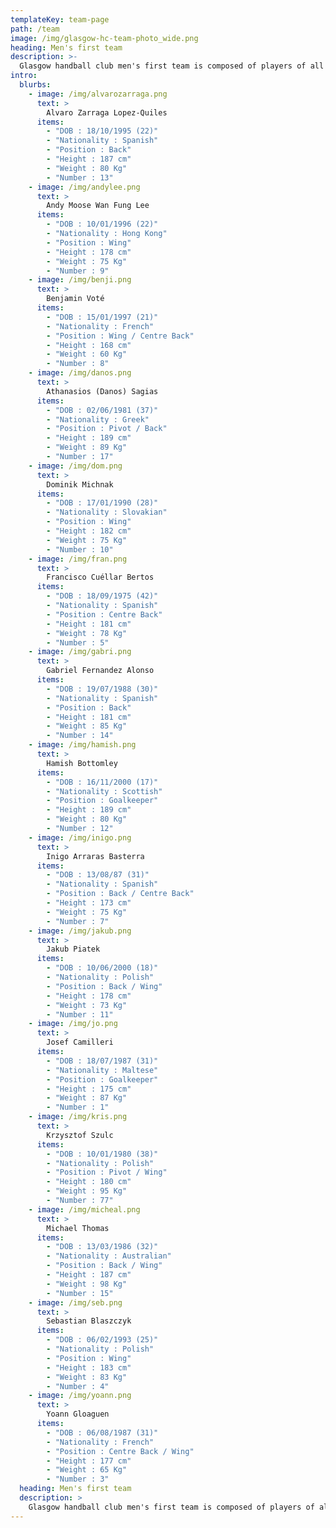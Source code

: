 ```yaml
---
templateKey: team-page
path: /team
image: /img/glasgow-hc-team-photo_wide.png
heading: Men's first team
description: >-
  Glasgow handball club men's first team is composed of players of all levels and experience coming from many different country all over the world. We are always happy to welcome new people, experienced or beginners alike. See our "About" page to contact us. 
intro:
  blurbs:
    - image: /img/alvarozarraga.png
      text: >
        Alvaro Zarraga Lopez-Quiles
      items:
        - "DOB : 18/10/1995 (22)"
        - "Nationality : Spanish"
        - "Position : Back"
        - "Height : 187 cm"
        - "Weight : 80 Kg"
        - "Number : 13"
    - image: /img/andylee.png
      text: >
        Andy Moose Wan Fung Lee
      items:
        - "DOB : 10/01/1996 (22)"
        - "Nationality : Hong Kong"
        - "Position : Wing"
        - "Height : 178 cm"
        - "Weight : 75 Kg"
        - "Number : 9"
    - image: /img/benji.png
      text: >
        Benjamin Voté
      items:
        - "DOB : 15/01/1997 (21)"
        - "Nationality : French"
        - "Position : Wing / Centre Back"
        - "Height : 168 cm"
        - "Weight : 60 Kg"
        - "Number : 8"
    - image: /img/danos.png
      text: >
        Athanasios (Danos) Sagias
      items:
        - "DOB : 02/06/1981 (37)"
        - "Nationality : Greek"
        - "Position : Pivot / Back"
        - "Height : 189 cm"
        - "Weight : 89 Kg"
        - "Number : 17"
    - image: /img/dom.png
      text: >
        Dominik Michnak
      items:
        - "DOB : 17/01/1990 (28)"
        - "Nationality : Slovakian"
        - "Position : Wing"
        - "Height : 182 cm"
        - "Weight : 75 Kg"
        - "Number : 10"
    - image: /img/fran.png
      text: >
        Francisco Cuéllar Bertos
      items:
        - "DOB : 18/09/1975 (42)"
        - "Nationality : Spanish"
        - "Position : Centre Back"
        - "Height : 181 cm"
        - "Weight : 78 Kg"
        - "Number : 5"
    - image: /img/gabri.png
      text: >
        Gabriel Fernandez Alonso
      items:
        - "DOB : 19/07/1988 (30)"
        - "Nationality : Spanish"
        - "Position : Back"
        - "Height : 181 cm"
        - "Weight : 85 Kg"
        - "Number : 14"
    - image: /img/hamish.png
      text: >
        Hamish Bottomley
      items:
        - "DOB : 16/11/2000 (17)"
        - "Nationality : Scottish"
        - "Position : Goalkeeper"
        - "Height : 189 cm"
        - "Weight : 80 Kg"
        - "Number : 12"
    - image: /img/inigo.png
      text: >
        Inigo Arraras Basterra
      items:
        - "DOB : 13/08/87 (31)"
        - "Nationality : Spanish"
        - "Position : Back / Centre Back"
        - "Height : 173 cm"
        - "Weight : 75 Kg"
        - "Number : 7"
    - image: /img/jakub.png
      text: >
        Jakub Piatek
      items:
        - "DOB : 10/06/2000 (18)"
        - "Nationality : Polish"
        - "Position : Back / Wing"
        - "Height : 178 cm"
        - "Weight : 73 Kg"
        - "Number : 11"
    - image: /img/jo.png
      text: >
        Josef Camilleri
      items:
        - "DOB : 18/07/1987 (31)"
        - "Nationality : Maltese"
        - "Position : Goalkeeper"
        - "Height : 175 cm"
        - "Weight : 87 Kg"
        - "Number : 1"
    - image: /img/kris.png
      text: >
        Krzysztof Szulc
      items:
        - "DOB : 10/01/1980 (38)"
        - "Nationality : Polish"
        - "Position : Pivot / Wing"
        - "Height : 180 cm"
        - "Weight : 95 Kg"
        - "Number : 77"
    - image: /img/micheal.png
      text: >
        Michael Thomas
      items:
        - "DOB : 13/03/1986 (32)"
        - "Nationality : Australian"
        - "Position : Back / Wing"
        - "Height : 187 cm"
        - "Weight : 98 Kg"
        - "Number : 15"
    - image: /img/seb.png
      text: >
        Sebastian Blaszczyk
      items:
        - "DOB : 06/02/1993 (25)"
        - "Nationality : Polish"
        - "Position : Wing"
        - "Height : 183 cm"
        - "Weight : 83 Kg"
        - "Number : 4"
    - image: /img/yoann.png
      text: >
        Yoann Gloaguen
      items:
        - "DOB : 06/08/1987 (31)"
        - "Nationality : French"
        - "Position : Centre Back / Wing"
        - "Height : 177 cm"
        - "Weight : 65 Kg"
        - "Number : 3"
  heading: Men's first team
  description: >
    Glasgow handball club men's first team is composed of players of all levels and experience coming from many different country all over the world. We are always happy to welcome new people, experienced or beginners alike. See our "About" page to contact us.
---
```


